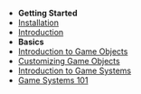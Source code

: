- **Getting Started**
 - [Installation](Getting_Started/Installation.md)
 - [Introduction](Getting_Started/Intro_to_n00blib.md)
- **Basics**
 - [Introduction to Game Objects](Basics/Intro_to_game_objects.md)
 - [Customizing Game Objects](Basics/Customizing_game_objects.md)
 - [Introduction to Game Systems](Basics/Intro_to_game_systems.md)
 - [Game Systems 101](Basics/Game_systems_101.md)
